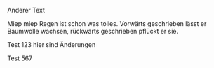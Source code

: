Anderer Text

Miep miep
Regen ist schon was tolles. Vorwärts geschrieben lässt er Baumwolle wachsen, rückwärts geschrieben pflückt er sie.



Test 123 hier sind Änderungen

Test 567